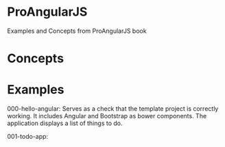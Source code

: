 # ProAngularJS

Examples and Concepts from ProAngularJS book

# Concepts

# Examples

000-hello-angular: Serves as a check that the template project is correctly working. It includes Angular and Bootstrap as bower components. The application displays a list of things to do.

001-todo-app: 
